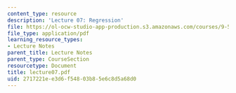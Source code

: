 ```yaml
---
content_type: resource
description: 'Lecture 07: Regression'
file: https://ol-ocw-studio-app-production.s3.amazonaws.com/courses/9-520-statistical-learning-theory-and-applications-spring-2003/2717221ee3d6f54803b85e6c8d5a68d0_lecture07.pdf
file_type: application/pdf
learning_resource_types:
- Lecture Notes
parent_title: Lecture Notes
parent_type: CourseSection
resourcetype: Document
title: lecture07.pdf
uid: 2717221e-e3d6-f548-03b8-5e6c8d5a68d0
---
```

